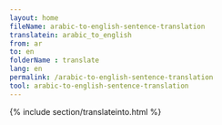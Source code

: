 ```yaml
---
layout: home
fileName: arabic-to-english-sentence-translation
translatein: arabic_to_english
from: ar
to: en
folderName : translate
lang: en
permalink: /arabic-to-english-sentence-translation
tool: arabic-to-english-sentence-translation
---
```

{% include section/translateinto.html %}